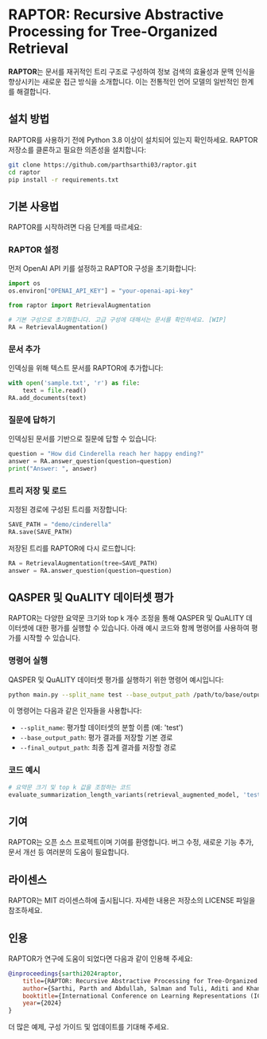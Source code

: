 
# RAPTOR: Recursive Abstractive Processing for Tree-Organized Retrieval

**RAPTOR**는 문서를 재귀적인 트리 구조로 구성하여 정보 검색의 효율성과 문맥 인식을 향상시키는 새로운 접근 방식을 소개합니다. 이는 전통적인 언어 모델의 일반적인 한계를 해결합니다.

## 설치 방법

RAPTOR를 사용하기 전에 Python 3.8 이상이 설치되어 있는지 확인하세요. RAPTOR 저장소를 클론하고 필요한 의존성을 설치합니다:

```bash
git clone https://github.com/parthsarthi03/raptor.git
cd raptor
pip install -r requirements.txt
```

## 기본 사용법

RAPTOR를 시작하려면 다음 단계를 따르세요:

### RAPTOR 설정

먼저 OpenAI API 키를 설정하고 RAPTOR 구성을 초기화합니다:

```python
import os
os.environ["OPENAI_API_KEY"] = "your-openai-api-key"

from raptor import RetrievalAugmentation

# 기본 구성으로 초기화합니다. 고급 구성에 대해서는 문서를 확인하세요. [WIP]
RA = RetrievalAugmentation()
```

### 문서 추가

인덱싱을 위해 텍스트 문서를 RAPTOR에 추가합니다:

```python
with open('sample.txt', 'r') as file:
    text = file.read()
RA.add_documents(text)
```

### 질문에 답하기

인덱싱된 문서를 기반으로 질문에 답할 수 있습니다:

```python
question = "How did Cinderella reach her happy ending?"
answer = RA.answer_question(question=question)
print("Answer: ", answer)
```

### 트리 저장 및 로드

지정된 경로에 구성된 트리를 저장합니다:

```python
SAVE_PATH = "demo/cinderella"
RA.save(SAVE_PATH)
```

저장된 트리를 RAPTOR에 다시 로드합니다:

```python
RA = RetrievalAugmentation(tree=SAVE_PATH)
answer = RA.answer_question(question=question)
```

## QASPER 및 QuALITY 데이터셋 평가

RAPTOR는 다양한 요약문 크기와 top k 개수 조정을 통해 QASPER 및 QuALITY 데이터셋에 대한 평가를 실행할 수 있습니다. 아래 예시 코드와 함께 명령어를 사용하여 평가를 시작할 수 있습니다.

### 명령어 실행

QASPER 및 QuALITY 데이터셋 평가를 실행하기 위한 명령어 예시입니다:

```bash
python main.py --split_name test --base_output_path /path/to/base/output --final_output_path /path/to/final/output
```

이 명령어는 다음과 같은 인자들을 사용합니다:

- `--split_name`: 평가할 데이터셋의 분할 이름 (예: 'test')
- `--base_output_path`: 평가 결과를 저장할 기본 경로
- `--final_output_path`: 최종 집계 결과를 저장할 경로

### 코드 예시

```python
# 요약문 크기 및 top k 값을 조정하는 코드
evaluate_summarization_length_variants(retrieval_augmented_model, 'test', 'path/to/base/output', 400, [25], 'path/to/final/output')
```

## 기여

RAPTOR는 오픈 소스 프로젝트이며 기여를 환영합니다. 버그 수정, 새로운 기능 추가, 문서 개선 등 여러분의 도움이 필요합니다.

## 라이센스

RAPTOR는 MIT 라이센스하에 출시됩니다. 자세한 내용은 저장소의 LICENSE 파일을 참조하세요.

## 인용

RAPTOR가 연구에 도움이 되었다면 다음과 같이 인용해 주세요:

```bibtex
@inproceedings{sarthi2024raptor,
    title={RAPTOR: Recursive Abstractive Processing for Tree-Organized Retrieval},
    author={Sarthi, Parth and Abdullah, Salman and Tuli, Aditi and Khanna, Shubh and Goldie, Anna and Manning, Christopher D.},
    booktitle={International Conference on Learning Representations (ICLR)},
    year={2024}
}
```

더 많은 예제, 구성 가이드 및 업데이트를 기대해 주세요.
```
